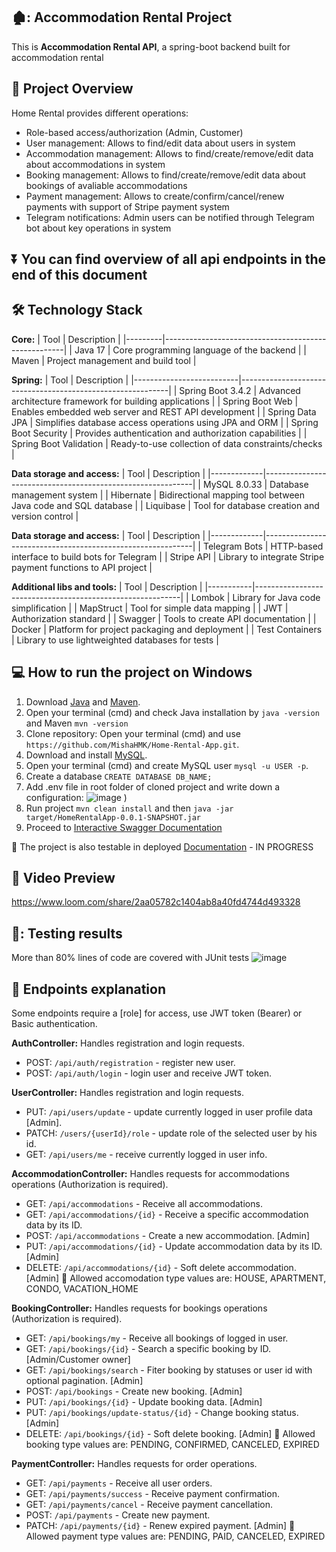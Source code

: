 ## 🏚️: **Accommodation Rental Project**

This is **Accommodation Rental API**, a spring-boot backend built for accommodation rental

## :mag_right: **Project Overview**

Home Rental provides different operations:
- Role-based access/authorization (Admin, Customer) 
- User management: Allows to find/edit data about users in system
- Accommodation management: Allows to find/create/remove/edit data about accommodations in system
- Booking management: Allows to find/create/remove/edit data about bookings of avaliable accommodations
- Payment management: Allows to create/confirm/cancel/renew payments with support of Stripe payment system
- Telegram notifications: Admin users can be notified through Telegram bot about key operations in system

## ⏬ You can find overview of all api endpoints in the end of this document

## :hammer_and_wrench: **Technology Stack**
**Core:**
| Tool    | Description                                         |
|---------|-----------------------------------------------------|
| Java 17 | Core programming language of the backend            |
| Maven   | Project management and build tool                   |

**Spring:**
| Tool                     | Description                                                |
|--------------------------|------------------------------------------------------------|
| Spring Boot 3.4.2     | Advanced architecture framework for building applications |
| Spring Boot Web      | Enables embedded web server and REST API development       |
| Spring Data JPA     | Simplifies database access operations using JPA and ORM    |
| Spring Boot Security   | Provides authentication and authorization capabilities    |
| Spring Boot Validation | Ready-to-use collection of data constraints/checks         |

**Data storage and access:**
| Tool        | Description                                                |
|-------------|------------------------------------------------------------|
| MySQL 8.0.33 | Database management system                                 |
| Hibernate   | Bidirectional mapping tool between Java code and SQL database |
| Liquibase   | Tool for database creation and version control             |

**Data storage and access:**
| Tool        | Description                                                |
|-------------|------------------------------------------------------------|
| Telegram Bots | HTTP-based interface to build bots for Telegram          |
| Stripe API | Library to integrate Stripe payment functions to API project |


**Additional libs and tools:**
 | Tool      | Description                                               |
|-----------|-----------------------------------------------------------|
| Lombok    | Library for Java code simplification                      |
| MapStruct | Tool for simple data mapping                              |
| JWT       | Authorization standard                                     |
| Swagger   | Tools to create API documentation                         |
| Docker    | Platform for project packaging and deployment             |
| Test Containers    | Library to use lightweighted databases for tests |

## :computer: **How to run the project on Windows**
1. Download [Java](https://www.oracle.com/java/technologies/javase/jdk17-archive-downloads.html) and [Maven](https://maven.apache.org/install.html).
2. Open your terminal (cmd) and check Java installation by `java -version` and Maven `mvn -version`
3. Clone repository: Open your terminal (cmd) and use `https://github.com/MishaHMK/Home-Rental-App.git`.
4. Download and install [MySQL](https://dev.mysql.com/downloads/installer/).
5. Open your terminal (cmd) and create MySQL user `mysql -u USER -p`.
6. Create a database `CREATE DATABASE DB_NAME;`
7. Add .env file in root folder of cloned project and write down a configuration:
  ![image](https://github.com/user-attachments/assets/3c40722e-94c5-47bb-9731-cafbdfd2004a)
)
8. Run project `mvn clean install` and then `java -jar target/HomeRentalApp-0.0.1-SNAPSHOT.jar`
9. Proceed to [Interactive Swagger Documentation](http://localhost:8080/api/swagger-ui/index.html)

🔸 The project is also testable in deployed [Documentation](SOON) - IN PROGRESS

## :movie_camera: **Video Preview**
https://www.loom.com/share/2aa05782c1404ab8a40fd4744d493328

## 🧪: **Testing results**
More than 80% lines of code are covered with JUnit tests
![image](https://github.com/user-attachments/assets/98cf2fdd-b8f1-405f-8c66-c0659460ea5d)

## :page_facing_up: **Endpoints explanation**

Some endpoints require a [role] for access, use JWT token (Bearer) or Basic authentication.

**AuthController:** Handles registration and login requests.
- POST: `/api/auth/registration` - register new user.
- POST: `/api/auth/login` - login user and receive JWT token.

**UserController:** Handles registration and login requests.
- PUT: `/api/users/update` - update currently logged in user profile data [Admin].
- PATCH: `/users/{userId}/role` - update role of the selected user by his id.
- GET: `/api/users/me` - receive currently logged in user info.

**AccommodationController:** Handles requests for accommodations operations (Authorization is required).
- GET: `/api/accommodations` - Receive all accommodations.
- GET: `/api/accommodations/{id}` - Receive a specific accommodation data by its ID.
- POST: `/api/accommodations` - Create a new accommodation. [Admin]
- PUT: `/api/accommodations/{id}` - Update accommodation data by its ID. [Admin]
- DELETE: `/api/accommodations/{id}` - Soft delete accommodation. [Admin]
🔸 Allowed accomodation type values are: HOUSE, APARTMENT, CONDO, VACATION_HOME

**BookingController:** Handles requests for bookings operations (Authorization is required). 
- GET: `/api/bookings/my` - Receive all bookings of logged in user.
- GET: `/api/bookings/{id}` - Search a specific booking by ID. [Admin/Customer owner]
- GET: `/api/bookings/search` - Fiter booking by statuses or user id with optional pagination. [Admin]
- POST: `/api/bookings` - Create new booking. [Admin]
- PUT: `/api/bookings/{id}` - Update booking data. [Admin]
- PUT: `/api/bookings/update-status/{id}` - Change booking status. [Admin]
- DELETE: `/api/bookings/{id}` - Soft delete booking. [Admin]
🔸 Allowed booking type values are: PENDING, CONFIRMED, CANCELED, EXPIRED

**PaymentController:** Handles requests for order operations.
- GET: `/api/payments` - Receive all user orders.
- GET: `/api/payments/success` - Receive payment confirmation.
- GET: `/api/payments/cancel` - Receive payment cancellation.
- POST: `/api/payments` - Create new payment.
- PATCH: `/api/payments/{id}` - Renew expired payment. [Admin]
🔸 Allowed payment type values are: PENDING, PAID, CANCELED, EXPIRED
